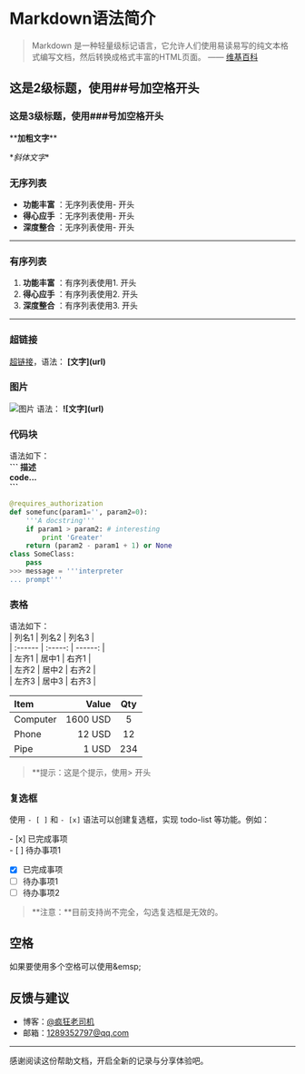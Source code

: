 # Markdown语法简介
> Markdown 是一种轻量级标记语言，它允许人们使用易读易写的纯文本格式编写文档，然后转换成格式丰富的HTML页面。    —— [维基百科](https://zh.wikipedia.org/wiki/Markdown)
  
## 这是2级标题，使用##号加空格开头
### 这是3级标题，使用###号加空格开头

\*\***加粗文字**\*\*

\**斜体文字*\*

### 无序列表
- **功能丰富** ：无序列表使用- 开头
- **得心应手** ：无序列表使用- 开头
- **深度整合** ：无序列表使用- 开头

-------------------

### 有序列表
 1. **功能丰富** ：有序列表使用1. 开头
 2. **得心应手** ：有序列表使用2. 开头
 3. **深度整合** ：有序列表使用3. 开头

-------------------

### 超链接
[超链接](https://github.com/mayer2014)，语法： **\[文字\]\(url\)**

### 图片
![图片](http://cdn.fuzeuser.com/fuzeshequ/feed/201606/576ba85566ff8.jpg)  语法： **!\[文字\]\(url\)**
### 代码块
语法如下：  
**\`\`\` 描述**  
**code...**  
**\`\`\`**  
``` python
@requires_authorization
def somefunc(param1='', param2=0):
    '''A docstring'''
    if param1 > param2: # interesting
        print 'Greater'
    return (param2 - param1 + 1) or None
class SomeClass:
    pass
>>> message = '''interpreter
... prompt'''
```
### 表格
语法如下：  
\| 列名1 | 列名2 | 列名3 |  
| :------ | :-----: | ------: |  
| 左齐1 | 居中1 | 右齐1 |  
| 左齐2 | 居中2 | 右齐2 |  
| 左齐3 | 居中3 | 右齐3 | 
  
| Item      |    Value | Qty  |
| :-------- | --------:| :--: |
| Computer  | 1600 USD |  5   |
| Phone     |   12 USD |  12  |
| Pipe      |    1 USD | 234  |

> **提示：这是个提示，使用\> 开头

### 复选框

使用 `- [ ]` 和 `- [x]` 语法可以创建复选框，实现 todo-list 等功能。例如：

\- [x] 已完成事项  
\- [ ] 待办事项1  
- [x] 已完成事项
- [ ] 待办事项1
- [ ] 待办事项2

> **注意：**目前支持尚不完全，勾选复选框是无效的。
  
## 空格
如果要使用多个空格可以使用\&emsp;
## 反馈与建议
- 博客：[@疯狂老司机](http://blog.csdn.net/wuxing26jiayou "CSDN博客")
- 邮箱：<1289352797@qq.com>

---------
感谢阅读这份帮助文档，开启全新的记录与分享体验吧。
